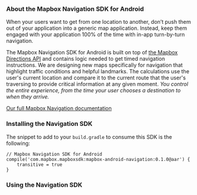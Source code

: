 ### About the Mapbox Navigation SDK for Android

When your users want to get from one location to another, don’t push them out of your application into a generic map application. Instead, keep them engaged with your application 100% of the time with in-app turn-by-turn navigation.

The Mapbox Navigation SDK for Android is built on top of [the Mapbox Directions API](https://www.mapbox.com/directions) and contains logic needed to get timed navigation instructions. We are designing new maps specifically for navigation that highlight traffic conditions and helpful landmarks. The calculations use the user's current location and compare it to the current route that the user's traversing to provide critical information at any given moment. _You control the entire experience, from the time your user chooses a destination to when they arrive._


[Our full Mapbox Navigation documentation](https://www.mapbox.com/android-docs/mapbox-navigation/0.1/navigation/)


### Installing the Navigation SDK


The snippet to add to your `build.gradle` to consume this SDK is the following:

```
// Mapbox Navigation SDK for Android
compile('com.mapbox.mapboxsdk:mapbox-android-navigation:0.1.0@aar') {
    transitive = true
}
```


### Using the Navigation SDK

<!---
Keep adding text...
-->

